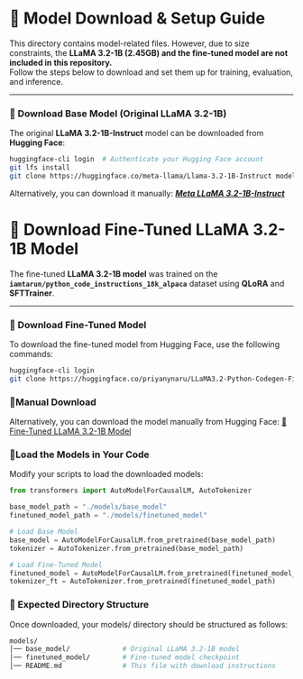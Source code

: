 # 🚀 Model Download & Setup Guide  

This directory contains model-related files. However, due to size constraints, the **LLaMA 3.2-1B (2.45GB) and the fine-tuned model are not included in this repository.**  
Follow the steps below to download and set them up for training, evaluation, and inference.  

---

### 🔹 Download Base Model (Original LLaMA 3.2-1B)  

The original **LLaMA 3.2-1B-Instruct** model can be downloaded from **Hugging Face**:  

```bash
huggingface-cli login  # Authenticate your Hugging Face account  
git lfs install  
git clone https://huggingface.co/meta-llama/Llama-3.2-1B-Instruct models/base_model
```

Alternatively, you can download it manually:
[***Meta LLaMA 3.2-1B-Instruct***](https://www.llama.com/)


# 🚀 Download Fine-Tuned LLaMA 3.2-1B Model  

The fine-tuned **LLaMA 3.2-1B model** was trained on the **`iamtarun/python_code_instructions_18k_alpaca`** dataset using **QLoRA** and **SFTTrainer**.  

---

### 🔹 Download Fine-Tuned Model  

To download the fine-tuned model from Hugging Face, use the following commands:  

```bash
huggingface-cli login  
git clone https://huggingface.co/priyanynaru/LLaMA3.2-Python-Codegen-Finetune
```

### 🔹Manual Download
Alternatively, you can download the model manually from Hugging Face:
[🔗 Fine-Tuned LLaMA 3.2-1B Model](https://huggingface.co/priyanynaru/LLaMA3.2-Python-Codegen-Finetune)

### 🔹Load the Models in Your Code
Modify your scripts to load the downloaded models:
```python
from transformers import AutoModelForCausalLM, AutoTokenizer  

base_model_path = "./models/base_model"  
finetuned_model_path = "./models/finetuned_model"  

# Load Base Model  
base_model = AutoModelForCausalLM.from_pretrained(base_model_path)  
tokenizer = AutoTokenizer.from_pretrained(base_model_path)  

# Load Fine-Tuned Model  
finetuned_model = AutoModelForCausalLM.from_pretrained(finetuned_model_path)  
tokenizer_ft = AutoTokenizer.from_pretrained(finetuned_model_path)  
```

### 📂 Expected Directory Structure
Once downloaded, your models/ directory should be structured as follows:
```bash
models/  
│── base_model/             # Original LLaMA 3.2-1B model  
│── finetuned_model/        # Fine-tuned model checkpoint  
│── README.md               # This file with download instructions 
```